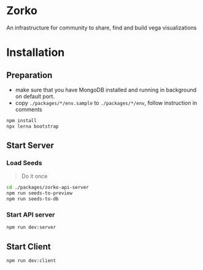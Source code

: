 # Zorko

An infrastructure for community to share, find and build vega visualizations

# Installation

## Preparation

* make sure that you have MongoDB installed and running in background on default port.
* copy  `./packages/*/env.sample` to `./packages/*/env`, follow instruction in comments


```bash
npm install
npx lerna bootstrap
```

## Start Server

### Load Seeds

>Do it once

```bash
cd ./packages/zorko-api-server
npm run seeds-to-preview
npm run seeds-to-db
```

### Start API server

```bash
npm run dev:server
```

## Start Client

```bash
npm run dev:client
```
